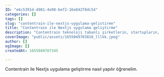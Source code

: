 ```yaml
---
ID: "e6c5391d-4981-4e98-bef2-16e842f8dc54"
categories: []
tags: []
slug: "contentrain-ile-nextjs-uygulama-gelistirme"
title: "Contentrain ile Nextjs uygulama geliştirme"
description: "Contentrain teknoloji tabanlı şirketlerin, startupların, bağımsız geliştiricilerin ve geliştirici adaylarının web/mobil yazılım geliştirme süreçlerindeki en önemli ihtiyaçlarından biri olan içerik yönetim süreçlerine pratik ve yenilikçi bir yaklaşımla etkili çözüm sunan içerik yönetim sistemidir."
coverImage: "public/assets/1655049703818_lllkk.jpeg"
author: []
ogImage: []
createdAt: 1655049707345

---
```

Contentrain ile Nextjs uygulama geliştirme nasıl yapılır öğrenelim.